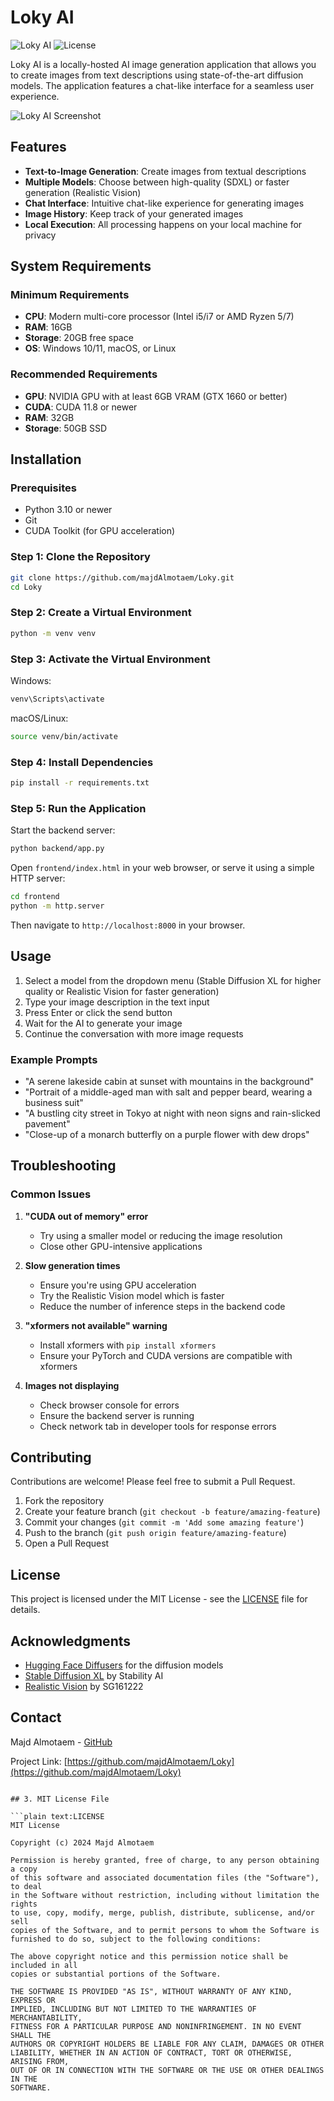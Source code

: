 # Loky AI

![Loky AI](https://img.shields.io/badge/Loky-AI%20Image%20Generator-purple)
![License](https://img.shields.io/badge/license-MIT-blue)

Loky AI is a locally-hosted AI image generation application that allows you to create images from text descriptions using state-of-the-art diffusion models. The application features a chat-like interface for a seamless user experience.

![Loky AI Screenshot](screenshot.png)

## Features

- **Text-to-Image Generation**: Create images from textual descriptions
- **Multiple Models**: Choose between high-quality (SDXL) or faster generation (Realistic Vision)
- **Chat Interface**: Intuitive chat-like experience for generating images
- **Image History**: Keep track of your generated images
- **Local Execution**: All processing happens on your local machine for privacy

## System Requirements

### Minimum Requirements

- **CPU**: Modern multi-core processor (Intel i5/i7 or AMD Ryzen 5/7)
- **RAM**: 16GB
- **Storage**: 20GB free space
- **OS**: Windows 10/11, macOS, or Linux

### Recommended Requirements

- **GPU**: NVIDIA GPU with at least 6GB VRAM (GTX 1660 or better)
- **CUDA**: CUDA 11.8 or newer
- **RAM**: 32GB
- **Storage**: 50GB SSD

## Installation

### Prerequisites

- Python 3.10 or newer
- Git
- CUDA Toolkit (for GPU acceleration)

### Step 1: Clone the Repository

```bash
git clone https://github.com/majdAlmotaem/Loky.git
cd Loky
```

### Step 2: Create a Virtual Environment

```bash
python -m venv venv
```

### Step 3: Activate the Virtual Environment

Windows:

```bash
venv\Scripts\activate
```

macOS/Linux:

```bash
source venv/bin/activate
```

### Step 4: Install Dependencies

```bash
pip install -r requirements.txt
```

### Step 5: Run the Application

Start the backend server:

```bash
python backend/app.py
```

Open `frontend/index.html` in your web browser, or serve it using a simple HTTP server:

```bash
cd frontend
python -m http.server
```

Then navigate to `http://localhost:8000` in your browser.

## Usage

1. Select a model from the dropdown menu (Stable Diffusion XL for higher quality or Realistic Vision for faster generation)
2. Type your image description in the text input
3. Press Enter or click the send button
4. Wait for the AI to generate your image
5. Continue the conversation with more image requests

### Example Prompts

- "A serene lakeside cabin at sunset with mountains in the background"
- "Portrait of a middle-aged man with salt and pepper beard, wearing a business suit"
- "A bustling city street in Tokyo at night with neon signs and rain-slicked pavement"
- "Close-up of a monarch butterfly on a purple flower with dew drops"

## Troubleshooting

### Common Issues

1. **"CUDA out of memory" error**

   - Try using a smaller model or reducing the image resolution
   - Close other GPU-intensive applications

2. **Slow generation times**

   - Ensure you're using GPU acceleration
   - Try the Realistic Vision model which is faster
   - Reduce the number of inference steps in the backend code

3. **"xformers not available" warning**

   - Install xformers with `pip install xformers`
   - Ensure your PyTorch and CUDA versions are compatible with xformers

4. **Images not displaying**
   - Check browser console for errors
   - Ensure the backend server is running
   - Check network tab in developer tools for response errors

## Contributing

Contributions are welcome! Please feel free to submit a Pull Request.

1. Fork the repository
2. Create your feature branch (`git checkout -b feature/amazing-feature`)
3. Commit your changes (`git commit -m 'Add some amazing feature'`)
4. Push to the branch (`git push origin feature/amazing-feature`)
5. Open a Pull Request

## License

This project is licensed under the MIT License - see the [LICENSE](LICENSE) file for details.

## Acknowledgments

- [Hugging Face Diffusers](https://github.com/huggingface/diffusers) for the diffusion models
- [Stable Diffusion XL](https://huggingface.co/stabilityai/stable-diffusion-xl-base-1.0) by Stability AI
- [Realistic Vision](https://huggingface.co/SG161222/Realistic_Vision_V5.1_noVAE) by SG161222

## Contact

Majd Almotaem - [GitHub](https://github.com/majdAlmotaem)

Project Link: [https://github.com/majdAlmotaem/Loky](https://github.com/majdAlmotaem/Loky)

````

## 3. MIT License File

```plain text:LICENSE
MIT License

Copyright (c) 2024 Majd Almotaem

Permission is hereby granted, free of charge, to any person obtaining a copy
of this software and associated documentation files (the "Software"), to deal
in the Software without restriction, including without limitation the rights
to use, copy, modify, merge, publish, distribute, sublicense, and/or sell
copies of the Software, and to permit persons to whom the Software is
furnished to do so, subject to the following conditions:

The above copyright notice and this permission notice shall be included in all
copies or substantial portions of the Software.

THE SOFTWARE IS PROVIDED "AS IS", WITHOUT WARRANTY OF ANY KIND, EXPRESS OR
IMPLIED, INCLUDING BUT NOT LIMITED TO THE WARRANTIES OF MERCHANTABILITY,
FITNESS FOR A PARTICULAR PURPOSE AND NONINFRINGEMENT. IN NO EVENT SHALL THE
AUTHORS OR COPYRIGHT HOLDERS BE LIABLE FOR ANY CLAIM, DAMAGES OR OTHER
LIABILITY, WHETHER IN AN ACTION OF CONTRACT, TORT OR OTHERWISE, ARISING FROM,
OUT OF OR IN CONNECTION WITH THE SOFTWARE OR THE USE OR OTHER DEALINGS IN THE
SOFTWARE.
````
